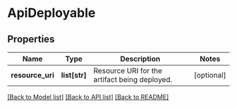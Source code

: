 # ApiDeployable

## Properties
Name | Type | Description | Notes
------------ | ------------- | ------------- | -------------
**resource_uri** | **list[str]** | Resource URI for the artifact being deployed. | [optional] 

[[Back to Model list]](../README.md#documentation-for-models) [[Back to API list]](../README.md#documentation-for-api-endpoints) [[Back to README]](../README.md)


